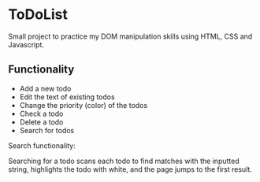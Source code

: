 # ToDoList

Small project to practice my DOM  manipulation skills using HTML, CSS and Javascript.

## Functionality
- Add a new todo
- Edit the text of existing todos
- Change the priority (color) of the todos
- Check a todo
- Delete a todo
- Search for todos 

Search functionality:

Searching for a todo scans each todo to find matches with the inputted string,
highlights the todo with white, and the page jumps to the first result.

